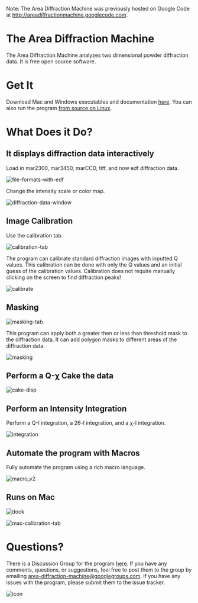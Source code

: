 Note: The Area Diffraction Machine was previously hosted on Google Code at http://areadiffractionmachine.googlecode.com.

# The Area Diffraction Machine

The Area Diffraction Machine analyzes two dimensional powder diffraction data. It is free open source software.

# Get It 

Download Mac and Windows executables and documentation [here](https://github.com/joshualande/AreaDiffractionMachine/tree/master/Downloads).
You can also run the program [from source on Linux](https://github.com/joshualande/AreaDiffractionMachine/wiki/Build-On-Linux).

# What Does it Do?

## It displays diffraction data interactively

Load in mar2300, mar3450, marCCD, tiff, and now edf diffraction data.

![file-formats-with-edf](https://raw.github.com/joshualande/AreaDiffractionMachine/master/media_files/file-formats-with-edf.jpg)

Change the intensity scale or color map.

![diffraction-data-window](https://raw.github.com/joshualande/AreaDiffractionMachine/master/media_files/diffraction-data-window.jpg)

## Image Calibration
 
Use the calibration tab.

![calibration-tab](https://raw.github.com/joshualande/AreaDiffractionMachine/master/media_files/calibration-tab.jpg)

The program can calibrate standard diffraction images with inputted Q values. This calibration can be done with only the Q values and an initial guess of the calibration values. Calibration does not require manually clicking on the screen to find diffraction peaks!

![calibrate](https://raw.github.com/joshualande/AreaDiffractionMachine/master/media_files/calibrate.jpg)

## Masking

![masking-tab](https://raw.github.com/joshualande/AreaDiffractionMachine/master/media_files/masking-tab.jpg)

This program can apply both a greater then or less than threshold mask to the diffraction data. It can add polygon masks to different areas of the diffraction data.

![masking](https://raw.github.com/joshualande/AreaDiffractionMachine/master/media_files/masking.jpg)

## Perform a Q-χ Cake the data

![cake-disp](https://raw.github.com/joshualande/AreaDiffractionMachine/master/media_files/cake-disp.jpg)

## Perform an Intensity Integration 

Perform a Q-I integration, a 2θ-I integration, and a χ-I integration. 

![integration](https://raw.github.com/joshualande/AreaDiffractionMachine/master/media_files/integration.jpg)


## Automate the program with Macros

Fully automate the program using a rich macro language.

![macro_v2](https://raw.github.com/joshualande/AreaDiffractionMachine/master/media_files/macro_v2.jpg)

## Runs on Mac

![dock](https://raw.github.com/joshualande/AreaDiffractionMachine/master/media_files/dock.jpg)

![mac-calibration-tab](https://raw.github.com/joshualande/AreaDiffractionMachine/master/media_files/mac-calibration-tab.jpg)

# Questions?

There is a Discussion Group for the program [here](http://groups.google.com/group/area-diffraction-machine). If you have any comments, questions, or suggestions, feel free to post them to the group by emailing [area-diffraction-machine@googlegroups.com](mailto:area-diffraction-machine@googlegroups.com). If you have any issues with the program, please submit them to the issue tracker.

![icon](https://raw.github.com/joshualande/AreaDiffractionMachine/master/media_files/icon.jpg)
